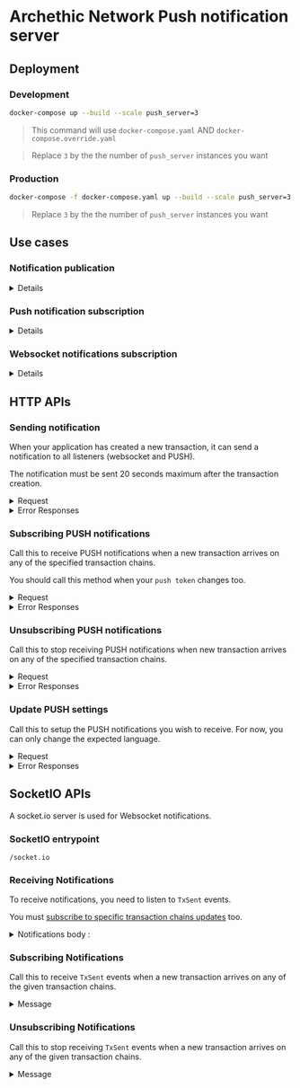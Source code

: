 # Archethic Network Push notification server
## Deployment
### Development

```sh
docker-compose up --build --scale push_server=3
```

> This command will use `docker-compose.yaml` AND `docker-compose.override.yaml`

> Replace `3` by the the number of `push_server` instances you want


### Production

```sh
docker-compose -f docker-compose.yaml up --build --scale push_server=3
```

> Replace `3` by the the number of `push_server` instances you want
## Use cases


### Notification publication
<details>

```mermaid
sequenceDiagram
    autonumber
    
    participant Mobile as 📱 ArchethicWallet
    participant Node as Nodes
    participant Redis as Redis
    participant Firebase as Firebase Cloud Messaging

    Mobile->>Node: Notification send request
    Node->>Node: Request validation
    Node->>Redis: Websocket notification
    Node-->>Redis: Read push tokens
    Node->>Firebase: Push notif
```
</details>


### Push notification subscription
<details>

```mermaid
sequenceDiagram
    autonumber

    participant Mobile as 📱 ArchethicWallet
    participant Node as Nodes
    participant Redis as Redis
    participant Firebase as Firebase Cloud Messaging

    Mobile->>Firebase: Get Push notif token
    Mobile->>Node: Save prefered language
    Node->>Redis: Save settings for Push token
    Mobile->>Node: Subscribe Push notifications for a TxChain
    Node->>Redis: Add push token to TxChain listeners

    Note over Mobile,Firebase: A TxSent event is received

    Firebase->>Mobile: Push notification

```
</details>


### Websocket notifications subscription
<details>

```mermaid
sequenceDiagram
    autonumber

    participant Mobile as 📱 ArchethicWallet
    participant Node as Nodes
    participant Redis as Redis
    participant Firebase as Firebase Cloud Messaging

    Mobile->>Node: Subscribe to TxSent events on a TxChain
    Node->>Redis: Add mobile to TxChain room

    Note over Mobile,Firebase: A TxSent event is received

    Redis-->>Node: TxSent event
    Node->>Mobile: TxSent event
```
</details>


## HTTP APIs


### Sending notification

When your application has created a new transaction, it can send a notification to all listeners (websocket and PUSH).

The notification must be sent 20 seconds maximum after the transaction creation.


<details>
<summary>Request</summary>

```POST /transactionSent```

```typescript
{
    // Genesis addresses of the updated transaction chains
    txChainGenesisAddress: string
    // Addresses of the new transaction
    txAddress: string
    // PUSH notification payload. Indexed by language.
    pushNotification: Map<string, PushNotification>
    // Signature of the concatenation of `txAddress` and 
    // `txChainGenesisAddress`. 
    // Signature is made with the private key used 
    // to sign the previous transaction.
    payloadSignature: string
}
```


```typescript
PushNotification = {
    title: string
    body: string
}
```

#### Example

```json
{
    "txChainGenesisAddress": "0000f5024b5290588d56e9b5600d517a7f9595af3a65f2e742e3757196f57fb4ad17",
    "txAddress": "0000b0e59c13138a7a3ad64e73857b600043bd71a5dc90420c14e28c57722185c282",
    "payloadSignature": "...",
    "pushNotification": {
        "en": {
            "title": "New message",
            "body": "Bob sent you a message."
        },
        "fr": {
            "title": "Nouveau message",
            "body": "Bob vous a envoyé un message."
        }
    }
}

```
</details>


<details>
<summary>Error Responses</summary>

```json
{
    "error": "A reason"
}
```

</details>


### Subscribing PUSH notifications

Call this to receive PUSH notifications when a new transaction arrives on any of the specified transaction chains.

You should call this method when your `push token` changes too.

<details>
<summary>Request</summary>

```POST /subscribePush```

Body:
```typescript
{
    // Your application's installation FCM token
    pushToken: string,
    // Genesis addresses of the transaction chains to listen
    txChainGenesisAddresses: Array<string>
}
```
</details>


<details>
<summary>Error Responses</summary>


```json
{
    "error": "A reason"
}
```
</details>

### Unsubscribing PUSH notifications

Call this to stop receiving PUSH notifications when new transaction arrives on any of the specified transaction chains.

<details>
<summary>Request</summary>

```POST /unsubscribePush```

Body
```typescript
{
    // Your application's installation FCM token
    pushToken: string,
    // Genesis addresses of the transaction chains to listen
    txChainGenesisAddresses: Array<string>
}
```
</details>


<details>
<summary>Error Responses</summary>

```json
{
    "error": "A reason"
}
```

</details>


### Update PUSH settings

Call this to setup the PUSH notifications you wish to receive. For now, you can only change the expected language.

<details>
<summary>Request</summary>

```PUT /pushSettings```

Body
```typescript
{
    // Your FCM token
    pushToken: string,
    // The expected locale
    locale: string,
}
```
</details>


<details>
<summary>Error Responses</summary>

```json
{
    "error": "A reason"
}
```
</details>

## SocketIO APIs

A socket.io server is used for Websocket notifications. 

### SocketIO entrypoint

```
/socket.io
```

### Receiving Notifications

To receive notifications, you need to listen to `TxSent` events.

You must [subscribe to specific transaction chains updates](#subscribing_notifications) too.


<details>
<summary>Notifications body :</summary>

```typescript
{
    // Genesis addresses of the updated transaction chains
    txChainGenesisAddress: string
    // Addresses of the new transaction
    txAddress: string
    // PUSH notification payload. Indexed by language.
    pushNotification: Map<string, PushNotification>
    // Signature of the concatenation of `txAddress` and 
    // `txChainGenesisAddress`. 
    // Signature is made with the private key used 
    // to sign the previous transaction.
    payloadSignature: string
}
```

```typescript
PushNotification = {
    title: string
    body: string
}
```
</details>

### Subscribing Notifications

Call this to receive `TxSent` events when a new transaction arrives on any of the given transaction chains.

<details>
<summary>Message</summary>

Name
```subscribe```

Body:
```typescript
{
    // Genesis addresses of the transaction chains to listen
    txChainGenesisAddresses: Array<string>
}
```
</details>

### Unsubscribing Notifications

Call this to stop receiving `TxSent` events when a new transaction arrives on any of the given transaction chains.

<details>
<summary>Message</summary>

Name
```unsubscribe```

Body:
```typescript
{
    // Genesis addresses of the transaction chains to listen
    txChainGenesisAddresses: Array<string>
}
```
</details>
